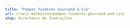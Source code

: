 ```yaml
---
title: "Pompes funèbres Gournand & Cie"
url: /rueil-malmaison/pompes-funebres-gournand-and-cie/
shop: directeurs de funérailles
---
```

